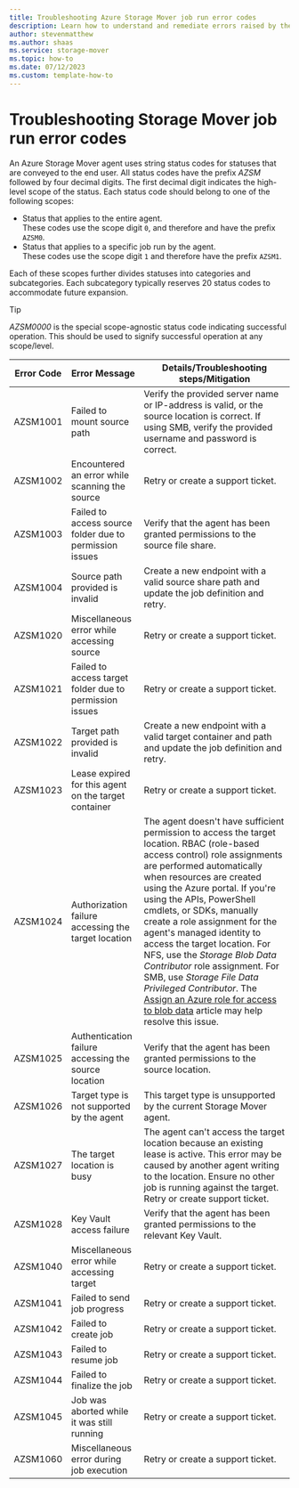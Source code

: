```yaml
---
title: Troubleshooting Azure Storage Mover job run error codes
description: Learn how to understand and remediate errors raised by the Azure Storage Mover Agent.
author: stevenmatthew
ms.author: shaas
ms.service: storage-mover
ms.topic: how-to
ms.date: 07/12/2023
ms.custom: template-how-to
---
```


<!-- 
!########################################################
STATUS: IN REVIEW

CONTENT: final       

REVIEW Stephen/Fabian: completed
REVIEW Engineering: not reviewed
EDIT PASS: completed

Initial doc score: 79
Current doc score: 100 (648, 0)

!########################################################
-->

# Troubleshooting Storage Mover job run error codes

An Azure Storage Mover agent uses string status codes for statuses that are conveyed to the end user. All status codes have the prefix *AZSM* followed by four decimal digits. The first decimal digit indicates the high-level scope of the status. Each status code should belong to one of the following scopes:

- Status that applies to the entire agent.<br />These codes use the scope digit `0`, and therefore and have the prefix `AZSM0`.
- Status that applies to a specific job run by the agent.<br />These codes use the scope digit `1` and therefore have the prefix `AZSM1`.
<!--- Status that applies to a specific file or directory transferred by a job run by the agent.<br />These codes use the scope digit `2` and therefore have the prefix `AZSM2`.-->

Each of these scopes further divides statuses into categories and subcategories. Each subcategory typically reserves 20 status codes to accommodate future expansion.

> [!TIP]
> *AZSM0000* is the special scope-agnostic status code indicating successful operation. This should be used to signify successful operation at any scope/level.

|Error Code                       |Error Message | Details/Troubleshooting steps/Mitigation |
|---------------------------------|--------------|------------------------------------------|
| <a name="AZSM1001"></a>AZSM1001 |Failed to mount source path | Verify the provided server name or IP-address is valid, or the source location is correct. If using SMB, verify the provided username and password is correct. |
| <a name="AZSM1002"></a>AZSM1002 |Encountered an error while scanning the source  | Retry or create a support ticket. |
| <a name="AZSM1003"></a>AZSM1003 |Failed to access source folder due to permission issues | Verify that the agent has been granted permissions to the source file share. |
| <a name="AZSM1004"></a>AZSM1004 |Source path provided is invalid | Create a new endpoint with a valid source share path and update the job definition and retry. |
| <a name="AZSM1020"></a>AZSM1020 |Miscellaneous error while accessing source  | Retry or create a support ticket. |
| <a name="AZSM1021"></a>AZSM1021 |Failed to access target folder due to permission issues  | Retry or create a support ticket. |
| <a name="AZSM1022"></a>AZSM1022 |Target path provided is invalid | Create a new endpoint with a valid target container and path and update the job definition and retry. |
| <a name="AZSM1023"></a>AZSM1023 |Lease expired for this agent on the target container  | Retry or create a support ticket. |
| <a name="AZSM1024"></a>AZSM1024 |Authorization failure accessing the target location | The agent doesn't have sufficient permission to access the target location. RBAC (role-based access control) role assignments are performed automatically when resources are created using the Azure portal. If you're using the APIs, PowerShell cmdlets, or SDKs, manually create a role assignment for the agent's managed identity to access the target location. For NFS, use the *Storage Blob Data Contributor* role assignment. For SMB, use *Storage File Data Privileged Contributor*. The [Assign an Azure role for access to blob data](/azure/storage/blobs/assign-azure-role-data-access) article may help resolve this issue. |
| <a name="AZSM1025"></a>AZSM1025 |Authentication failure accessing the source location | Verify that the agent has been granted permissions to the source location. |
| <a name="AZSM1026"></a>AZSM1026 |Target type is not supported by the agent | This target type is unsupported by the current Storage Mover agent. |
| <a name="AZSM1027"></a>AZSM1027 |The target location is busy | The agent can't access the target location because an existing lease is active. This error may be caused by another agent writing to the location. Ensure no other job is running against the target. Retry or create support ticket. |
| <a name="AZSM1028"></a>AZSM1028 |Key Vault access failure | Verify that the agent has been granted permissions to the relevant Key Vault. |
| <a name="AZSM1040"></a>AZSM1040 |Miscellaneous error while accessing target  | Retry or create a support ticket. |
| <a name="AZSM1041"></a>AZSM1041 |Failed to send job progress  | Retry or create a support ticket. |
| <a name="AZSM1042"></a>AZSM1042 |Failed to create job  | Retry or create a support ticket. |
| <a name="AZSM1043"></a>AZSM1043 |Failed to resume job  | Retry or create a support ticket. |
| <a name="AZSM1044"></a>AZSM1044 |Failed to finalize the job  | Retry or create a support ticket. |
| <a name="AZSM1045"></a>AZSM1045 |Job was aborted while it was still running  | Retry or create a support ticket. |
| <a name="AZSM1060"></a>AZSM1060 |Miscellaneous error during job execution  | Retry or create a support ticket. |

